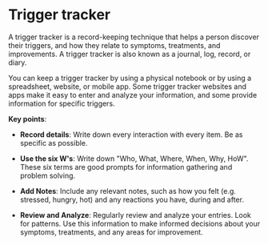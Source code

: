 # Trigger tracker

A trigger tracker is a record-keeping technique that helps a person discover their triggers, and how they relate to symptoms, treatments, and improvements. A trigger tracker is also known as a journal, log, record, or diary.

You can keep a trigger tracker by using a physical notebook or by using a spreadsheet, website, or mobile app. Some trigger tracker websites and apps make it easy to enter and analyze your information, and some provide information for specific triggers.

**Key points**:

* **Record details**: Write down every interaction with every item. Be as specific as possible.

* **Use the six W's**: Write down "Who, What, Where, When, Why, HoW". These six terms are good prompts for information gathering and problem solving.

* **Add Notes**: Include any relevant notes, such as how you felt (e.g. stressed, hungry, hot) and any reactions you have, during and after.

* **Review and Analyze**: Regularly review and analyze your entries. Look for patterns. Use this information to make informed decisions about your symptoms, treatments, and any areas for improvement.
